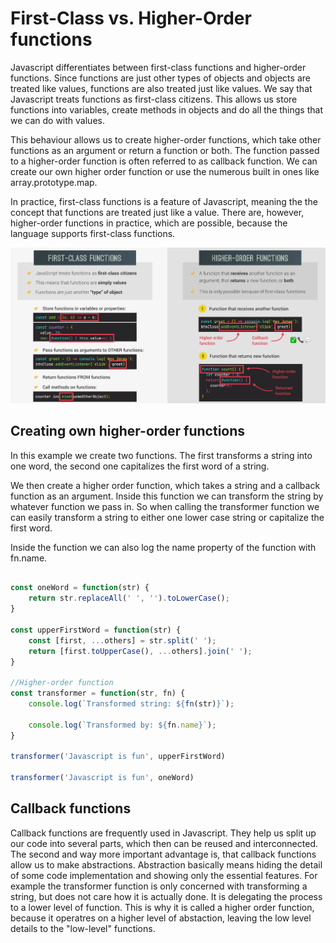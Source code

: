 # First-Class vs. Higher-Order functions

Javascript differentiates between first-class functions and higher-order functions. Since functions are just other types of objects and objects are treated like values, functions are also treated just like values. We say that Javascript treats functions as first-class citizens. This allows us store functions into variables, create methods in objects and do all the things that we can do with values.

This behaviour allows us to create higher-order functions, which take other functions as an argument or return a function or both. The function passed to a higher-order function is often referred to as callback function. We can create our own higher order function or use the numerous built in ones like array.prototype.map.

In practice, first-class functions is a feature of Javascript, meaning the the concept that functions are treated just like a value.
There are, however, higher-order functions in practice, which are possible, because the language supports first-class functions.

![first_class_vs_higher_order](../images/first_class_vs_higher_order_functions_img.png)

## Creating own higher-order functions

In this example we create two functions. The first transforms a string into one word, the second one capitalizes the first word of a string.

We then create a higher order function, which takes a string and a callback function as an argument. Inside this function we can transform the string by whatever function we pass in. So when calling the transformer function we can easily transform a string to either one lower case string or capitalize the first word.

Inside the function we can also log the name property of the function with fn.name.

```javascript

const oneWord = function(str) {
    return str.replaceAll(' ', '').toLowerCase();
} 

const upperFirstWord = function(str) {
    const [first, ...others] = str.split(' ');
    return [first.toUpperCase(), ...others].join(' ');
}

//Higher-order function
const transformer = function(str, fn) {
    console.log(`Transformed string: ${fn(str)}`);

    console.log(`Transformed by: ${fn.name}`);
}

transformer('Javascript is fun', upperFirstWord)

transformer('Javascript is fun', oneWord)

```

## Callback functions

Callback functions are frequently used in Javascript. They help us split up our code into several parts, which then can be reused and interconnected.
The second and way more important advantage is, that callback functions allow us to make abstractions. Abstraction basically means hiding the detail of some code implementation and showing only the essential features. For example the transformer function is only concerned with transforming a string, but does not care how it is actually done. It is delegating the process to a lower level of function. This is why it is called a higher order function, because it operatres on a higher level of abstaction, leaving the low level details to the "low-level" functions.